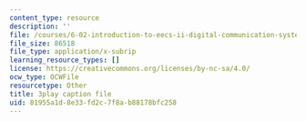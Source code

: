 ```yaml
---
content_type: resource
description: ''
file: /courses/6-02-introduction-to-eecs-ii-digital-communication-systems-fall-2012/81955a1d8e33fd2c7f8ab88178bfc258_9HCUnJB9ovk.srt
file_size: 86518
file_type: application/x-subrip
learning_resource_types: []
license: https://creativecommons.org/licenses/by-nc-sa/4.0/
ocw_type: OCWFile
resourcetype: Other
title: 3play caption file
uid: 81955a1d-8e33-fd2c-7f8a-b88178bfc258
---
```

